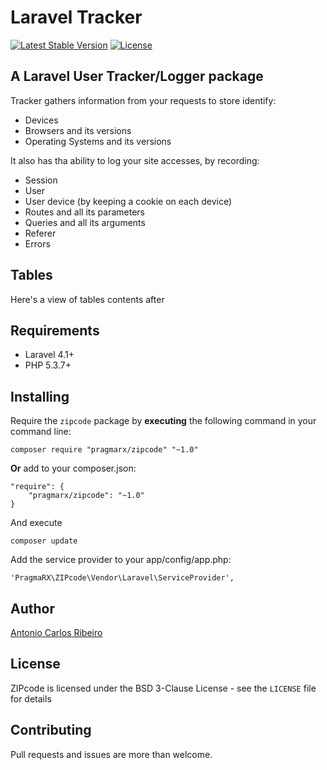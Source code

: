 # Laravel Tracker

[![Latest Stable Version](https://poser.pugx.org/pragmarx/zipcode/v/stable.png)](https://packagist.org/packages/pragmarx/zipcode) [![License](https://poser.pugx.org/pragmarx/zipcode/license.png)](https://packagist.org/packages/pragmarx/zipcode)

## A Laravel User Tracker/Logger package

Tracker gathers information from your requests to store identify:

- Devices
- Browsers and its versions
- Operating Systems and its versions

It also has tha ability to log your site accesses, by recording:

- Session
- User
- User device (by keeping a cookie on each device)
- Routes and all its parameters
- Queries and all its arguments
- Referer
- Errors

## Tables

Here's a view of tables contents after

## Requirements

- Laravel 4.1+
- PHP 5.3.7+

## Installing

Require the `zipcode` package by **executing** the following command in your command line:

    composer require "pragmarx/zipcode" "~1.0"

**Or** add to your composer.json:

    "require": {
        "pragmarx/zipcode": "~1.0"
    }

And execute

    composer update

Add the service provider to your app/config/app.php:

    'PragmaRX\ZIPcode\Vendor\Laravel\ServiceProvider',

## Author

[Antonio Carlos Ribeiro](http://twitter.com/iantonioribeiro)

## License

ZIPcode is licensed under the BSD 3-Clause License - see the `LICENSE` file for details

## Contributing

Pull requests and issues are more than welcome.

